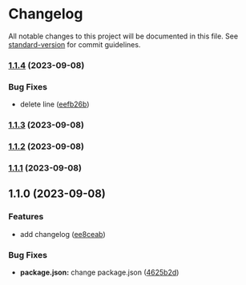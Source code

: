 # Changelog

All notable changes to this project will be documented in this file. See [standard-version](https://github.com/conventional-changelog/standard-version) for commit guidelines.

### [1.1.4](https://github.com/Vlador15/versions/compare/v1.1.3...v1.1.4) (2023-09-08)


### Bug Fixes

* delete line ([eefb26b](https://github.com/Vlador15/versions/commit/eefb26b905730f9bfb6cf853b756bff8b54baf0c))

### [1.1.3](https://github.com/Vlador15/versions/compare/v1.1.2...v1.1.3) (2023-09-08)

### [1.1.2](https://github.com/Vlador15/versions/compare/v1.1.1...v1.1.2) (2023-09-08)

### [1.1.1](https://github.com/Vlador15/versions/compare/v1.1.0...v1.1.1) (2023-09-08)

## 1.1.0 (2023-09-08)


### Features

* add changelog ([ee8ceab](https://github.com/Vlador15/versions/commit/ee8ceab59a27236b0bdd80fdddc0985c1dd5899e))


### Bug Fixes

* **package.json:** change package.json ([4625b2d](https://github.com/Vlador15/versions/commit/4625b2da4c614dae94f213e4b2f1faadd609b32f))

